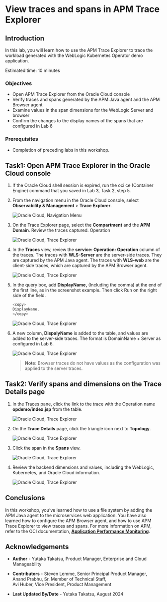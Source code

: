 # View traces and spans in APM Trace Explorer

## Introduction

In this lab, you will learn how to use the APM Trace Explorer to trace the workload generated with the WebLogic Kubernetes Operator demo application.

Estimated time: 10 minutes

### Objectives

* Open APM Trace Explorer from the Oracle Cloud console
*	Verify traces and spans generated by the APM Java agent and the APM Browser agent
*	Examine values in the span dimensions for the WebLogic Server and browser
* Confirm the changes to the display names of the spans that are configured in Lab 6

### Prerequisites

* Completion of preceding labs in this workshop.


## Task1:  Open APM Trace Explorer in the Oracle Cloud console



1. If the Oracle Cloud shell session is expired, run the oci ce (Container Engine) command that you saved in Lab 3, Task 2, step 5.


2. From the navigation menu in the Oracle Cloud console, select **Observability & Management** > **Trace Explorer**.

   ![Oracle Cloud, Navigation Menu](images/8-1-1-menu.png " ")


3. On the Trace Explorer page, select the **Compartment** and the **APM Domain**. Review the traces captured. Operation

      ![Oracle Cloud, Trace Explorer](images/8-1-2-menu.png " ")

4. In the **Traces** view, review the **service: Operation: Operation** column of the traces. The traces with **WLS-Server** are the server-side traces. They are captured by the APM Java agent. The traces with **WLS-web** are the client-side traces, which are captured by the APM Browser agent.  

      ![Oracle Cloud, Trace Explorer](images/8-1-2-1-menu.png " ")

5.	In the query box, add **DisplayName,** (Including the comma) at the end of the first line, as in the screenshot example. Then click Run on the right side of the field.

       ``` bash
       <copy>
       DisplayName,
       </copy>
       ```

      ![Oracle Cloud, Trace Explorer](images/8-1-3-menu.png " ")

6.	A new column, **DispalyName** is added to the table, and values are added to the server-side traces. The format is DomainName + Server as configured in Lab 6.

    ![Oracle Cloud, Trace Explorer](images/8-1-4-menu.png " ")

    >**Note:** Browser traces do not have values as the configuration was applied to the server traces.

## Task2:  Verify spans and dimensions on the Trace Details page

1.	In the Traces pane, click the link to the trace with the Operation name **opdemo/index.jsp** from the table.

    ![Oracle Cloud, Trace Explorer](images/8-2-1-menu.png " ")

2.	On the **Trace Details** page, click the triangle icon next to **Topology**.

    ![Oracle Cloud, Trace Explorer](images/8-2-2-menu.png " ")

3. Click the span in the **Spans** view.

    ![Oracle Cloud, Trace Explorer](images/8-2-3-menu.png " ")

4.	Review the backend dimensions and values, including the WebLogic, Kubernetes, and Oracle Cloud information.

    ![Oracle Cloud, Trace Explorer](images/8-2-4-menu.png " ")





## Conclusions

In this workshop, you’ve learned how to use a file system by adding the APM Java agent to the microservices web application. You have also learned how to configure the APM Browser agent, and how to use APM Trace Explorer to view traces and spans. For more information on APM, refer to the OCI documentation, **[Application Performance Monitoring](https://docs.oracle.com/en-us/iaas/application-performance-monitoring/index.html)**.


## Acknowledgements

* **Author** - Yutaka Takatsu, Product Manager, Enterprise and Cloud Manageability
- **Contributors** - Steven Lemme, Senior Principal Product Manager,  
Anand Prabhu, Sr. Member of Technical Staff,  
Avi Huber, Vice President, Product Management
* **Last Updated By/Date** - Yutaka Takatsu, August 2024
